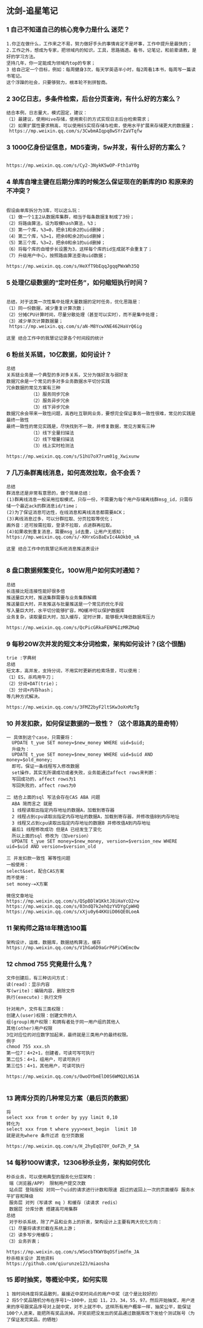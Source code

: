 ## 沈剑-追星笔记

### 1 自己不知道自己的核心竞争力是什么 迷茫？

```pwd
1.你正在做什么，工作来之不易，努力做好手头的事情肯定不是坏事，工作中提升是最快的；
2.工作之外，想成为专家，把领域内的知识，工具，思路搞透。看书，记笔记，和前辈请教，是好的学习方法。
坚持几年，你一定能成为领域内top的专家；
3 给自己定一个目标，例如：每周健身3次，每天学英语半小时，每2周看1本书，每周写一篇读书笔记。
这个浮躁的社会，只要够努力，根本轮不到拼智商。

```

### 2 30亿日志，多条件检索，后台分页查询，有什么好的方案么？

```pwd
结合本例，日志量大，模式固定，建议：
（1）最建议，使用Hive存储，使用索引的方式实现日志后台检索需求；
（2）如果扩展性要求稍高，可以使用ES实现存储与检索，使用水平扩展来存储更大的数据量；
 https://mp.weixin.qq.com/s/3CwbmAIqpq8wSYrZaVTqfw
```

### 3 1000亿身份证信息，MD5查询，5w并发，有什么好的方案么？

```pwd

https://mp.weixin.qq.com/s/Cy2-3NykK5wOP-Fth1aY0g

```

### 4 单库自增主键在后期分库的时候怎么保证现在的新库的ID 和原来的不冲突？

```pwd

假设由单库拆分为3库，可以这么玩：
（1）做一个1主2从数据库集群，相当于每条数据复制成了3份；
（2）将路由算法，设为取模hash算法，%3；
（3）第一个库，%3=0，把余1和余2的uid删掉；
（4）第二个库，%3=1，把余0和余2的uid删掉；
（5）第三个库，%3=2，把余0和余1的uid删掉；
（6）将每个库的自增步长设置为3，这样每个库的id生成就不会重复了；
（7）升级用户中心，按照路由算法查询uid数据；

https://mp.weixin.qq.com/s/HeXfT9bEqqJgqqPWxWh35Q
```

### 5 处理亿级数据的“定时任务”，如何缩短执行时间？

```pwd

总结，对于这类一次性集中处理大量数据的定时任务，优化思路是：
（1）同一份数据，减少重复计算次数；
（2）分摊CPU计算时间，尽量分散处理（甚至可以实时），而不是集中处理；
（3）减少单次计算数据量；
 https://mp.weixin.qq.com/s/aN-M8YcwXNE462HaVrQ6ig

这里 结合工作中的我慧记记录各个时间段的统计
```

### 6 粉丝关系链，10亿数据，如何设计？

```pwd
总结
关系链业务是一个典型的多对多关系，又分为强好友与弱好友
数据冗余是一个常见的多对多业务数据水平切分实践
冗余数据的常见方案有三种
         （1）服务同步冗余
         （2）服务异步冗余
         （3）线下异步冗余
数据冗余会带来一致性问题，高吞吐互联网业务，要想完全保证事务一致性很难，常见的实践是最终一致性
最终一致性的常见实践是，尽快找到不一致，并修复数据，常见方案有三种
         （1）线下全量扫描法
         （2）线下增量扫描法
         （3）线上实时检测法
         
https://mp.weixin.qq.com/s/S1hU7oX7rum01g_Xwixunw

```

### 7 几万条群离线消息，如何高效拉取，会不会丢？

```pwd
总结 
群消息还是非常有意思的，做个简单总结：
(1)群离线消息一般采用拉取模式，只存一份，不需要为每个用户存储离线群msg_id，只需存储一个最近ack的群消息id/time；
(2)为了保证消息可达性，在线消息和离线消息都需要ACK；
(3)离线消息过多，可以分群拉取、分页拉取等优化；
画外音：还可按需拉取，登录不拉取，点进群再拉取。
(4)如果收到重复消息，需要msg_id去重，让用户无感知；
https://mp.weixin.qq.com/s/-KHrxGsBaEvIc4AOkb0_vA

这里 结合工作中的我慧记系统消息推送表设计


```

### 8 盘口数据频繁变化，100W用户如何实时通知？

```pwd
总结
长连接比短连接性能好很多倍
推送量巨大时，推送集群需要与业务集群解耦
推送量巨大时，并发推送与批量推送是一个常见的优化手段
写入量巨大时，水平切分能够扩容，MQ缓冲可以保护数据库
业务复杂，读取量巨大时，加入缓存，定时计算，能够极大降低数据库压力

https://mp.weixin.qq.com/s/QcPicGRkaFENP6IzMRZMaQ

```

### 9  每秒20W次并发的短文本分词检索，架构如何设计？(这个很酷)

```pwd
trie :字典树
总结
短文本，高并发，支持分词，不用实时更新的检索场景，可以使用：
（1）ES，杀鸡用牛刀；
（2）分词+DAT(trie)；
（3）分词+内存hash；
等几种方式解决。

https://mp.weixin.qq.com/s/3FMZ2byF2ltSKw3oXnMzTg
```

### 10 并发扣款，如何保证数据的一致性？（这个思路真的是奇特）

```pwd
一 具体到这个case，只需要将：
  UPDATE t_yue SET money=$new_money WHERE uid=$uid;
  升级为：
  UPDATE t_yue SET money=$new_money WHERE uid=$uid AND money=$old_money;
  即可。保证一条线程写入修改数据
  set操作，其实无所谓成功或者失败，业务能通过affect rows来判断：
  写回成功的，affect rows为1
  写回失败的，affect rows为0
  
二 结合上面的sql 写法会存在CAS ABA 问题
  ABA 简而言之 就是
  1 线程读取出指定内存地址的数据A，加载到寄存器
  2 线程占到cpu读取出指定内存地址的数据A，加载到寄存器，并修改值B到内存地址
  3 线程又占到cpu读取出指定内存地址的数据B 并修改值A到内存地址
  最后1 线程修改成功 但是A 已经发生了变化
  所以上面的sql 修改为（加version）
  UPDATE t_yue SET money=$new_money, version=$version_new WHERE uid=$uid AND version=$version_old

三 并发扣款一致性 幂等性问题
一般使用：
select&set，配合CAS方案
而不使用：
set money-=X方案

微信文章地址
https://mp.weixin.qq.com/s/QSpBDlW1KktJ8iHaYcO2rw
https://mp.weixin.qq.com/s/03ndQ7k2ehQzYVDYgCpWHQ
https://mp.weixin.qq.com/s/xXju0y64KKUiD06QE0LoeA

```

### 11 架构师之路18年精选100篇

```pwd
架构设计，运维，数据库，数据结构算法，缓存
https://mp.weixin.qq.com/s/V1hGa6D9aGrP6PiCWEmc0w
```



### 12 chmod 755 究竟是什么鬼？

```PWD
文件创建后，有三种访问方式：
读(read)：显示内容
写(write)：编辑内容，删除文件
执行(execute)：执行文件

针对用户，文件有三类权限：
创建人(user)权限：创建文件的人
组(group)用户权限：和拥有者处于同一用户组的其他人
其他(other)用户权限
3位对应位的对应数字加起来，最终就是三类用户的最终权限。
例子
chmod 755 xxx.sh
第一位7：4+2+1，创建者，可读可写可执行
第二位5：4+1，组用户，可读可执行
第三位5：4+1，其他用户，可读可执行

https://mp.weixin.qq.com/s/OwoOYbmElD0S6WMQ2LNS1A


```
### 13 跨库分页的几种常见方案（最后页的数据）

```pwd
将
select xxx from t order by yyy limit 0,10
转化为
select xxx from t where yyy>next_begin  limit 10
就是说先where 条件过滤 在分页数据

https://mp.weixin.qq.com/s/H_2hyEqQ70Y_OoFZh_P_5A
```

### 14 每秒100W请求，12306秒杀业务，架构如何优化

```pwd
秒杀业务，可以使用典型的服务化分层架构：
 端（浏览器/APP） 限制用户提交次数
 站点层 登陆授权 对同一个uid的请求进行计数和限速 超过的返回上一次的页面缓存 服务水平扩容和降级
 服务层 对列（写请求 mq ）和缓存（读请求 redis）
 数据层 分库分表 搭建高可用集群
总结
 对于秒杀系统，除了产品和业务上的折衷，架构设计上主要有两大优化方向：
（1）尽量将请求拦截在系统上游；
（2）读多写少用缓存；
（3）业务折衷；

https://mp.weixin.qq.com/s/WSocbTKWYBqOSfimdfm_JA
秒杀相关设计 其他资料
https://github.com/qiurunze123/miaosha
```
### 15 即时抽奖，等概论中奖，如何实现

```pwd
1 按时间纬度将奖品散列，最接近中奖时间点的用户中奖（这个是比较好的）
2 将5个奖品随机分布在序号1～100中，比如 11，23，34，55，97。然后开始抽奖，用户进来的序号跟奖品序号对上就中奖，对不上就不中。这样所有用户概率一样，抽奖公平，能保证100个人进来，能把所有奖品派掉。开奖前把没发出的奖品通过数据库改下发给个测试账号（为了保证发完奖品，的牺牲）

```


